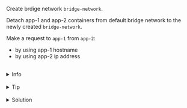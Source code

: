 
Create brdige network `bridge-network`.

Detach app-1 and app-2 containers from default bridge network to the newly created `bridge-network`.

Make a request to `app-1` from `app-2`:
* by using app-1 hostname
* by using app-2 ip address


<br>
<details><summary>Info</summary>
<br>

```plain
Use -p or --publish flag to map ports.
```

</details>

<br>
<details><summary>Tip</summary>
<br>

```plain
Use -d (detached) flag when running the container.

If you do not specify any --network flags, the containers connect to the default bridge network.

Ip address of pods in the network can be found by running "docker network inspect" command (json path .Containers[*].IPv4Address).

Documentation - https://docs.docker.com/network/network-tutorial-standalone/#use-the-default-bridge-network.
```

</details>


<br>
<details><summary>Solution</summary>
<br>

<br>

Create network `bridge-network`:
(--driver bridge is not nessecary here, as it is a default behaviour)

<br>

```plain
docker network create --driver bridge `bridge-network`
```

<br>

Disconnect `app-1` and `app-2` from the default `bridge` network:

<br>

```plain
docker network disconnect bridge app-1
&&
docker network disconnect bridge app-2
```{{exec}}

<br>

Connect `app-1` and `app-2` containers to the `bridge-network` network:

<br>

```plain
docker network connect bridge-network app-1
&&
docker network connect bridge-network app-2
```{{exec}}

<br>

Run `docker network inspect bridge-network`:

<br>

```plain
docker network inspect bridge-network
```{{exec}}

<br>

Make a request to app-1 from app-2:

<br>

```plain
docker exec app-1 sh -c 'curl -sS app-2'
```{{exec}}

<br>

Make a request to app-1 by ip address from app-2:

<br>

```plain
docker exec app-1 sh -c 'curl -sS 172.17.0.3'
```{{exec}}

</details>